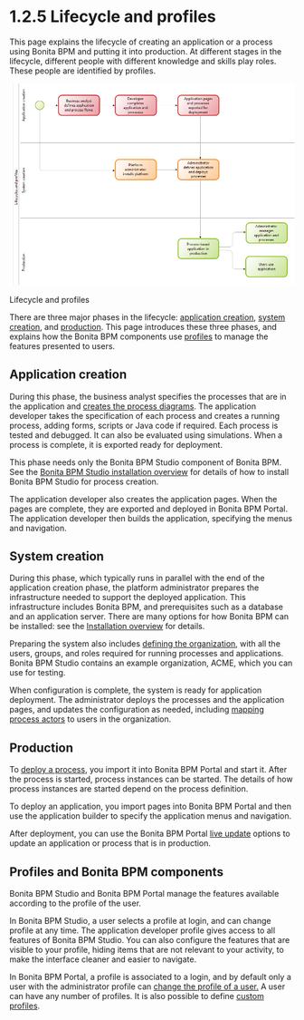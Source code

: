 # 1.2.5 Lifecycle and profiles

This page explains the lifecycle of creating an application or a process using Bonita BPM and putting it into production. At different stages in the
lifecycle, different people with different knowledge and skills play
roles. These people are identified by profiles.

![Lifecycle and profiles diagram](images/images-6_0/lifecycle-app.png)

Lifecycle and profiles

There are three major phases in the lifecycle: [application creation](#process_creation),
[system creation](#system_creation), and [production](#production). This page introduces these three phases, and explains
how the Bonita BPM components use [profiles](#components) to manage the features presented to users.

## Application creation

During this phase, the business analyst specifies the processes that are in the application and
[creates the process diagrams](/diagram-overview.html). The application developer takes the
specification of each process and creates a running process, adding forms, scripts
or Java code if required. Each process is tested and debugged. It
can also be evaluated using simulations. When a process is
complete, it is exported ready for deployment. 

This phase needs only the Bonita BPM Studio component of Bonita BPM.
See the [Bonita BPM Studio installation overview](/bonita-bpm-studio-installation.html) for details of how to install Bonita BPM Studio for process
creation.

The application developer also creates the application pages. When the pages are complete, they are exported and deployed in Bonita BPM Portal. The application developer then builds the application, specifying the menus and navigation.

## System creation

During this phase, which typically runs in parallel with the end
of the application creation phase, the platform administrator prepares
the infrastructure needed to support the deployed application. This
infrastructure includes Bonita BPM, and prerequisites such as a
database and an application server. There are many options for how
Bonita BPM can be installed: see the [Installation overview](/bonita-bpm-installation-overview.html) for details.

Preparing the system also includes [defining the organization](/organization-overview.html), with all the users, groups, and roles
required for running processes and applications. Bonita BPM Studio contains an example organization, ACME, which you can use for
testing.

When configuration is complete, the system is ready for application
deployment. The administrator deploys the processes and the application pages, and updates the configuration as needed, including [mapping process
actors](/actors.html#Mapping_an_actor) to users in the organization.

## Production

To [deploy a process](/processes.html#installanapp), you import it into Bonita BPM Portal and start it. After the process is started, process instances can be started. The details
of how process instances are started depend on the process
definition.

To deploy an application, you import pages into Bonita BPM Portal and then use the application builder to specify the application menus and navigation. 

After deployment, you can use the Bonita BPM Portal [live update](/live-update.html) options to update an application or process that is in production.

## Profiles and Bonita BPM components

Bonita BPM Studio and Bonita BPM Portal manage the features available
according to the profile of the user.

In Bonita BPM Studio, a user selects a profile at login, and can
change profile at any time. The application developer
profile gives access to all features of Bonita BPM Studio. You can
also configure the features that are visible to your profile,
hiding items that are not relevant to your activity, to make the
interface cleaner and easier to navigate.

In Bonita BPM Portal, a profile is associated to a login, and by
default only a user with the administrator profile can 
[change the profile of a user.](/profiles-overview.html) A user can have any number of profiles. It is also possible to define [custom profiles](/custom-profiles.html).